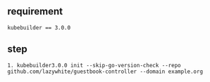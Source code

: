 ## requirement
```
kubebuilder == 3.0.0
```

## step
```
1. kubebuilder3.0.0 init --skip-go-version-check --repo github.com/lazywhite/guestbook-controller --domain example.org

```

